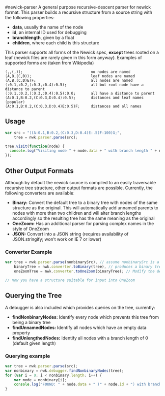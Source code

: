 #newick-parser
A general purpose recursive-descent parser for newick format. This parser builds a recursive structure from a source string with the following properties:
  * **data**, usually the name of the node
  * **id**, an internal ID used for debugging
  * **branchlength**, given by a float
  * **children**, where each child is this structure


This parser supports all forms of the Newick spec, **except** trees rooted on a leaf (newick files are rarely given in this form anyway). Examples of supported forms are
(taken from Wikipedia)
```
(,,(,));                               no nodes are named
(A,B,(C,D));                           leaf nodes are named
(A,B,(C,D)E)F;                         all nodes are named
(:0.1,:0.2,(:0.3,:0.4):0.5);           all but root node have a distance to parent
(:0.1,:0.2,(:0.3,:0.4):0.5):0.0;       all have a distance to parent
(A:0.1,B:0.2,(C:0.3,D:0.4):0.5);       distances and leaf names (popular)
(A:0.1,B:0.2,(C:0.3,D:0.4)E:0.5)F;     distances and all names
```
## Usage
```js
var src = "((A:0.1,B:0.2,(C:0.3,D:0.4)E:.5)F:100)G;",
    tree = nwk.parser.parse(src);

tree.visit(function(node) {
  console.log("Visiting node " + node.data + " with branch length " + node.branchlength + " (node has internal id " + node.id + ")");
});
```

## Other Output Formats
Although by default the newick source is compiled to an easily traversable recursive tree structure, other output
formats are possible. Currently, the following converters are available:
  * **Binary:** Convert the default tree to a binary tree with nodes of the same structure as the original. This will automatically add unnamed parents to nodes with more than two children
    and will alter branch lengths accordingly so the resulting tree has the same meaning as the original
  * **OneZoom:** Has an additional parser for parsing complex names in the style of OneZoom
  * **JSON:** Convert into a JSON string (requires availability of JSON.stringify; won't work on IE 7 or lower)
  
### Converter Example
```js
var tree = nwk.parser.parse(nonbinarySrc), // assume nonbinarySrc is a source string describing a nonbinary tree
    binaryTree = nwk.converter.toBinary(tree), // produces a binary tree equivalent to the original tree
    oneZoomTree = nwk.converter.toOneZoom(binaryTree); // Modify the default node structure into that which OneZoom requires

// now you have a structure suitable for input into OneZoom
```

## Querying the Tree
A debugger is also included which provides queries on the tree, currently:
  * **findNonbinaryNodes:** Identify every node which prevents this tree from being a binary tree
  * **findUnnamedNodes:** Identify all nodes which have an empty data property
  * **findUnlengthedNodes:** Identify all nodes with a branch length of 0 (default given length)
  
### Querying example
```js
var tree = nwk.parser.parse(src);
var nonbinary = nwk.debugger.findNonbinaryNodes(tree);
for (var i = 0; i < nonbinary.length; i++) {
	var node = nonbinary[i];
	console.log("FOUND: " + node.data + " (" + node.id + ") with branchlength " + node.branchlength + " and " + node.children.length + " children");
}
```
